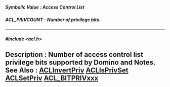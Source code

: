##### Symbolic Value : Access Control List
##### ACL_PRIVCOUNT - Number of privilege bits.
---
##### #include <acl.h>
**Description :**
Number of access control list privilege bits supported by Domino and Notes.
**See Also :**
[ACLInvertPriv](D:/md_files/ACLInvertPriv.md)
[ACLIsPrivSet](D:/md_files/ACLIsPrivSet.md)
[ACLSetPriv](D:/md_files/ACLSetPriv.md)
[ACL_BITPRIVxxx](D:/md_files/ACL_BITPRIVxxx.md)
---
